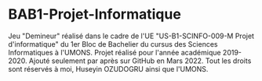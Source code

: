 # BAB1-Projet-Informatique
Jeu "Demineur" réalisé dans le cadre de l'UE "US-B1-SCINFO-009-M Projet d'informatique" du 1er Bloc de Bachelier du cursus des Sciences Informatiques à l'UMONS.
Projet réalisé pour l'année académique 2019-2020. Ajouté seulement par après sur GitHub en Mars 2022.
Tout les droits sont réservés à moi, Huseyin OZUDOGRU ainsi que l'UMONS.
